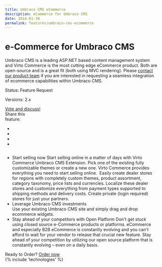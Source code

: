 ```yaml
---
title: Umbraco CMS eCommerce
description: eCommerce for Umbraco CMS
date: 2014-01-30
permalink: features/umbraco-cms-ecommerce
---
```

<div class="features">
	<div class="responsive">
		<h1 class="title">e-Commerce for Umbraco CMS</h1>
	</div>
	<div class="features-content clearfix">
		<div class="responsive">
			<div class="feature-descr">
				Umbraco CMS is a leading ASP.NET based content management system and Virto Commerce is the most cutting edge eCommerce product. Both are open-source and 
				is a great fit (both using MVC rendering). Please <a href="http://help.virtocommerce.com/support/tickets/newcontact">contact our product team</a> if you are interested in requesting a seamless integration of ecommerce capabilities within Umbraco CMS.
			</div>
		</div>
	</div>
	<div class="features-meta clearfix">
		<div class="responsive">
			<div class="column">
				<div class="feature-info">
					<p>Status: Feature Request</p>
					<p>Versions: 2.x</p>
				</div>
				<a class="button white large" href="http://help.virtocommerce.com/support/discussions/topics/4000321531" target="_blank">Vote and discuss!</a>
			</div>
			<div class="column">
				<div class="feauture-soc">
					<span class="feauture-soc_name">Share this <br>feature:</span>
					<ul class="list __inline __socials">
						<li class="list-item">
							<a target="_blank" href="http://twitter.com/share?url=https://virtocommerce.com/features/umbraco-cms-ecommerce"></a>
						</li>
						<li class="list-item fb">
							<a target="_blank" href="//www.facebook.com/sharer.php?u=https://virtocommerce.com/features/umbraco-cms-ecommerce"></a>
						</li>
						<li class="list-item plus">
							<a target="_blank" href="http://plus.google.com/share?url=https://virtocommerce.com/features/umbraco-cms-ecommerce"></a>
						</li>
						<li class="list-item ln">
							<a target="_blank" href="http://www.linkedin.com/company/virtoway/virto-commerce-788516/product?trk=biz_product"></a>
						</li>
					</ul>
				</div>
			</div>
		</div>
	</div>
	<div class="features-list __responsive">
		<ul class="list">
			<li class="list-item">
				<span class="title">Start selling now</span>
				<span class="descr">
					Start selling online in a matter of days with Virto Commerce Umbraco CMS Extension. Pick one of the existing fully customizable themes or create a new one. Virto Commerce provides everything you need to start selling online.
				</span>
				<img alt="" src="../assets/images/dynamics/feature3.png">
				<span class="descr">
					Easily create dealer stores for regions with completely custom themes, product assortment, category taxonomy, price lists and currencies. Localize these dealer stores and customize everything from payment types supported to shipping methods and delivery costs.
				</span>
				<span class="descr">
					Create private (login required) stores for just your partners.
				</span>
			</li>
			<li class="list-item">
				<div class="title">Leverage Umbraco CMS investments</div>
				<span class="descr">
					Use your existing Umbraco CMS site and simply drag and drop ecommerce widgets.
				</span>
			</li>
			<li class="list-item">
				<span class="title">Stay ahead of your competitors with Open Platform</span>
				<span class="descr">
					Don't get stuck using closed source e-Commerce products or platforms. eCommerce and especially B2B eCommerce is constantly evolving and you can't afford to wait for your vendor to release that crucial new feature. Stay ahead of your competition by utilizing our open source platform that is constantly evolving – even on a daily basis.
				</span>
			</li>
		</ul>
	</div>
</div>
<div class="try-it">
	<span class="try-it-text">Ready to Order?</span> <a class="button fill" href="/contact-us">Order now</a>
</div>
{% include 'technologies' %}
